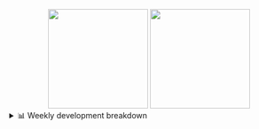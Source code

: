<div align="center">
  <img height="180em" src="https://github-readme-stats-delta-three-96.vercel.app/api?username=Aucannot&theme=tokyonight&count_private=true&show_icons=true&include_all_commits=true&custom_title=GitHub_Stats"/>
  <img height="180em" src="https://github-readme-stats-delta-three-96.vercel.app/api/top-langs/?username=Aucannot&theme=tokyonight&layout=compact&hide=CMake,Makefile"/>
</div>

<details>
  <summary>📊 Weekly development breakdown</summary>
  
  <!--START_SECTION:waka-->

```txt
Python       7 hrs 9 mins    ████████████████████░░░░░   79.78 %
YAML         1 hr 5 mins     ███░░░░░░░░░░░░░░░░░░░░░░   12.10 %
C++          42 mins         ██░░░░░░░░░░░░░░░░░░░░░░░   07.90 %
TOML         0 secs          ░░░░░░░░░░░░░░░░░░░░░░░░░   00.14 %
SSH Config   0 secs          ░░░░░░░░░░░░░░░░░░░░░░░░░   00.05 %
```

<!--END_SECTION:waka-->
